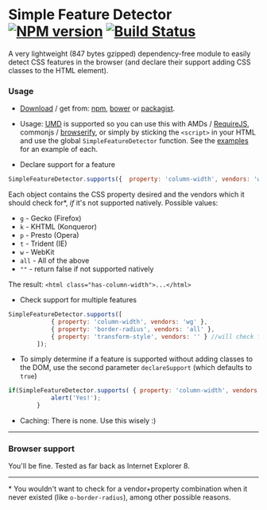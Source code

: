 # Simple Feature Detector [![NPM version][npm-image]][npm-url] [![Build Status][travis-image]][travis-url]

A very lightweight (847 bytes gzipped) dependency-free module to easily detect CSS features in the browser (and declare their support adding CSS classes to the HTML element).

### Usage
* [Download](https://github.com/adam-lynch/simple-feature-detector/raw/master/simple-feature-detector.min.js) / get from: [npm](https://www.npmjs.org/package/simple-feature-detector), [bower](http://bower.io/search/?q=simple-feature-detector) or [packagist](https://packagist.org/packages/adam-lynch/simple-feature-detector).

* Usage: [UMD](https://github.com/umdjs/umd) is supported so you can use this with AMDs / [RequireJS](http://requirejs.org/), commonjs / [browserify](http://browserify.org/), or simply by sticking the `<script>` in your HTML and use the global `SimpleFeatureDetector` function. See the [examples](https://github.com/adam-lynch/simple-feature-detector/tree/master/examples) for an example of each.

* Declare support for a feature
```js
SimpleFeatureDetector.supports({  property: 'column-width', vendors: 'wg' });
```
Each object contains the CSS property desired and the vendors which it should check for*, _if_ it's not supported natively. 
Possible values:
 * `g` - Gecko (Firefox)
 * `k` - KHTML (Konqueror)
 * `p` - Presto (Opera)
 * `t` - Trident (IE)
 * `w` - WebKit
 * `all` - All of the above
 * `""` - return false if not supported natively

 The result: `<html class="has-column-width">...</html>`

* Check support for multiple features
```js
SimpleFeatureDetector.supports([
            { property: 'column-width', vendors: 'wg' },
            { property: 'border-radius', vendors: 'all' },
            { property: 'transform-style', vendors: '' } //will check for native support only
        ]);
```
* To simply determine if a feature is supported without adding classes to the DOM, use the second parameter `declareSupport` (which defaults to `true`)
```js
if(SimpleFeatureDetector.supports( { property: 'column-width', vendors: 'wg' }, false )){
            alert('Yes!');
        }
```

* Caching: There is none. Use this wisely :)

-----------

### Browser support
You'll be fine. Tested as far back as Internet Explorer 8.

-----------
\* You wouldn't want to check for a vendor+property combination when it never existed (like `o-border-radius`), among other possible reasons.


[npm-url]: https://npmjs.org/package/simple-feature-detector
[npm-image]: https://badge.fury.io/js/simple-feature-detector.png

[travis-url]: http://travis-ci.org/adam-lynch/simple-feature-detector
[travis-image]: http://img.shields.io/travis/adam-lynch/simple-feature-detector.svg?style=flat
